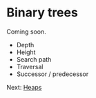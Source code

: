 # Binary trees

Coming soon.

- Depth
- Height
- Search path
- Traversal
- Successor / predecessor 

Next: [Heaps](7_heaps.md)